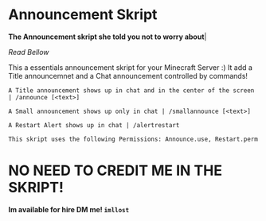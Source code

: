 # Announcement Skript

**The Announcement skript she told you not to worry about**|

*Read Bellow*

This a essentials announcement skript for your Minecraft Server :)
It add a Title announcemnet and a Chat announcement controlled by commands!

```A Title announcement shows up in chat and in the center of the screen | /announce [<text>]```

```A Small announcement shows up only in chat | /smallannounce [<text>]```

```A Restart Alert shows up in chat | /alertrestart```

```This skript uses the following Permissions: Announce.use, Restart.perm```

# NO NEED TO CREDIT ME IN THE SKRIPT!

**Im available for hire DM me! ```imllost```**
